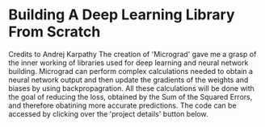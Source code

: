 # Building A Deep Learning Library From Scratch
Credits to Andrej Karpathy
The creation of 'Micrograd' gave me a grasp of the inner working of libraries used for deep learning and neural network building. Micrograd can perform complex calculations needed to obtain a neural network output and then update the gradients of the weights and biases by using backpropagration. All these calculations will be done with the goal of reducing the loss, obtained by the Sum of the Squared Errors, and therefore obatining more accurate predictions. The code can be accessed by clicking over the 'project details' button below.
